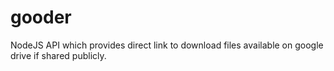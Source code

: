 # gooder
NodeJS API which provides direct link to download files available on google drive if shared publicly.
